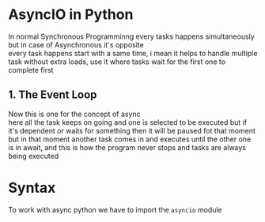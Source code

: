 # AsyncIO in Python

In normal Synchronous Programminng every tasks happens simultaneously but in case of Asynchronous it's opposite
<br>
every task happens start with a same time, i mean it helps to handle multiple task without extra loads, use it where tasks wait for the first one to complete first 

## 1. The Event Loop

Now this is one for the concept of async
<Br>
here all the task keeps on going and one is selected to be executed but if it's dependent or waits for something then it will be paused fot that moment but in that moment another task comes in and executes until the other one is in await, and this is how the program never stops and tasks are always being executed 


# Syntax

To work with async python we have to import the `asyncio` module